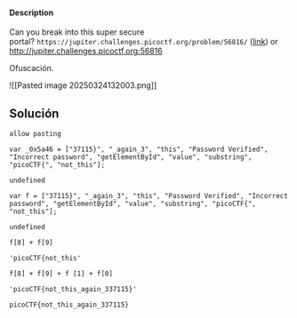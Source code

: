 #### Description

Can you break into this super secure portal? `https://jupiter.challenges.picoctf.org/problem/56816/` ([link](https://jupiter.challenges.picoctf.org/problem/56816/)) or http://jupiter.challenges.picoctf.org:56816


Ofuscación.

![[Pasted image 20250324132003.png]]
## Solución

```
allow pasting

var _0x5a46 = ["37115}", "_again_3", "this", "Password Verified", "Incorrect password", "getElementById", "value", "substring", "picoCTF{", "not_this"];

undefined

var f = ["37115}", "_again_3", "this", "Password Verified", "Incorrect password", "getElementById", "value", "substring", "picoCTF{", "not_this"];

undefined

f[8] + f[9]

'picoCTF{not_this'

f[8] + f[9] + f [1] + f[0]

'picoCTF{not_this_again_337115}'

picoCTF{not_this_again_337115}
```
